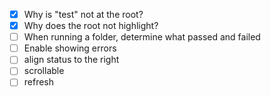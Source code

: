 - [X] Why is "test" not at the root?
- [X] Why does the root not highlight?
- [ ] When running a folder, determine what passed and failed
- [ ] Enable showing errors
- [ ] align status to the right
- [ ] scrollable
- [ ] refresh
